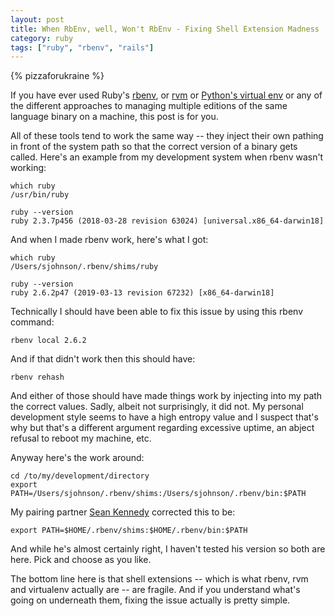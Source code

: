 ```yaml
---
layout: post
title: When RbEnv, well, Won't RbEnv - Fixing Shell Extension Madness
category: ruby
tags: ["ruby", "rbenv", "rails"]
---
```

{% pizzaforukraine  %}

If you have ever used Ruby's [rbenv](https://github.com/rbenv/rbenv), or [rvm](https://rvm.io/) or [Python's virtual env](https://virtualenv.pypa.io/en/latest/) or any of the different approaches to managing multiple editions of the same language binary on a machine, this post is for you.

All of these tools tend to work the same way -- they inject their own pathing in front of the system path so that the correct version of a binary gets called.  Here's an example from my development system when rbenv wasn't working:

    which ruby
    /usr/bin/ruby
    
    ruby --version
    ruby 2.3.7p456 (2018-03-28 revision 63024) [universal.x86_64-darwin18]
  
And when I made rbenv work, here's what I got:

    which ruby
    /Users/sjohnson/.rbenv/shims/ruby
    
    ruby --version
    ruby 2.6.2p47 (2019-03-13 revision 67232) [x86_64-darwin18]

Technically I should have been able to fix this issue by using this rbenv command:

    rbenv local 2.6.2

And if that didn't work then this should have:

    rbenv rehash

And either of those should have made things work by injecting into my path the correct values.  Sadly, albeit not surprisingly, it did not.  My personal development style seems to have a high entropy value and I suspect that's why but that's a different argument regarding excessive uptime, an abject refusal to reboot my machine, etc.  

Anyway here's the work around:

    cd /to/my/development/directory
    export PATH=/Users/sjohnson/.rbenv/shims:/Users/sjohnson/.rbenv/bin:$PATH

My pairing partner [Sean Kennedy](https;//csphere.github.io/) corrected this to be:

    export PATH=$HOME/.rbenv/shims:$HOME/.rbenv/bin:$PATH

And while he's almost certainly right, I haven't tested his version so both are here.  Pick and choose as you like.

The bottom line here is that shell extensions -- which is what rbenv, rvm and virtualenv actually are -- are fragile.  And if you understand what's going on underneath them, fixing the issue actually is pretty simple.
